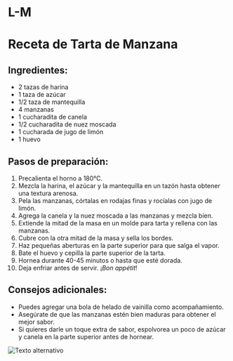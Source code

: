 # L-M
# Receta de Tarta de Manzana
## Ingredientes:
- 2 tazas de harina
- 1 taza de azúcar
- 1/2 taza de mantequilla
- 4 manzanas
- 1 cucharadita de canela
- 1/2 cucharadita de nuez moscada
- 1 cucharada de jugo de limón
- 1 huevo
## Pasos de preparación:
1. Precalienta el horno a 180°C.
2. Mezcla la harina, el azúcar y la mantequilla en un tazón hasta obtener una textura arenosa.
3. Pela las manzanas, córtalas en rodajas finas y rocíalas con jugo de limón.
4. Agrega la canela y la nuez moscada a las manzanas y mezcla bien.
5. Extiende la mitad de la masa en un molde para tarta y rellena con las manzanas.
6. Cubre con la otra mitad de la masa y sella los bordes.
7. Haz pequeñas aberturas en la parte superior para que salga el vapor.
8. Bate el huevo y cepilla la parte superior de la tarta.
9. Hornea durante 40-45 minutos o hasta que esté dorada.
10. Deja enfriar antes de servir. ¡*Bon appétit*!
## Consejos adicionales:
- Puedes agregar una bola de helado de vainilla como acompañamiento.
- Asegúrate de que las manzanas estén bien maduras para obtener el mejor sabor.
- Si quieres darle un toque extra de sabor, espolvorea un poco de azúcar y canela en la parte superior antes de hornear.

![Texto alternativo](poli.jpg)

